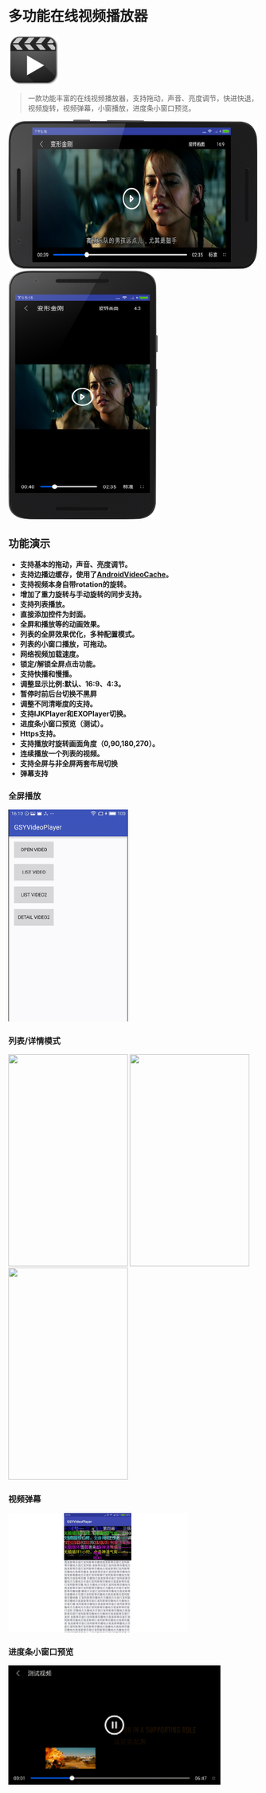 # 多功能在线视频播放器

<img src="https://github.com/guoxiaoxing/ijkplayer-extension/raw/master/art/ijkplayer_extension.png" width="100" height="100"/>

> 一款功能丰富的在线视频播放器，支持拖动，声音、亮度调节，快进快退，视频旋转，视频弹幕，小窗播放，进度条小窗口预览。

<img src="https://github.com/guoxiaoxing/ijkplayer-extension/raw/master/art/video_player_1.png" width="500" height="300"/>

<img src="https://github.com/guoxiaoxing/ijkplayer-extension/raw/master/art/video_player_2.png" width="300" height="500"/>


## 功能演示

* **支持基本的拖动，声音、亮度调节。**
* **支持边播边缓存，使用了[AndroidVideoCache](https://github.com/danikula/AndroidVideoCache)。**
* **支持视频本身自带rotation的旋转。**
* **增加了重力旋转与手动旋转的同步支持。**
* **支持列表播放。**
* **直接添加控件为封面。**
* **全屏和播放等的动画效果。**
* **列表的全屏效果优化，多种配置模式。**
* **列表的小窗口播放，可拖动。**
* **网络视频加载速度。**
* **锁定/解锁全屏点击功能。**
* **支持快播和慢播。**
* **调整显示比例:默认、16:9、4:3。**
* **暂停时前后台切换不黑屏**
* **调整不同清晰度的支持。**
* **支持IJKPlayer和EXOPlayer切换。**
* **进度条小窗口预览（测试）。**
* **Https支持。**
* **支持播放时旋转画面角度（0,90,180,270）。**
* **连续播放一个列表的视频。**
* **支持全屏与非全屏两套布局切换**
* **弹幕支持**

### 全屏播放

<img src="https://github.com/guoxiaoxing/ijkplayer-extension/raw/master/art/01.gif" width="240px" height="426px"/>

### 列表/详情模式

<img src="https://github.com/guoxiaoxing/ijkplayer-extension/raw/master/art/02.gif" width="240px" height="426px"/>
<img src="https://github.com/guoxiaoxing/ijkplayer-extension/raw/master/art/05.gif" width="240px" height="426px"/>
<img src="https://github.com/guoxiaoxing/ijkplayer-extension/raw/master/art/04.gif" width="240px" height="426px"/>

### 视频弹幕

<img src="https://github.com/guoxiaoxing/ijkplayer-extension/raw/master/art/09.gif" width="360px" height="240px"/>

### 进度条小窗口预览

<img src="https://github.com/guoxiaoxing/ijkplayer-extension/raw/master/art/07.gif" width="426px" height="240px"/>

